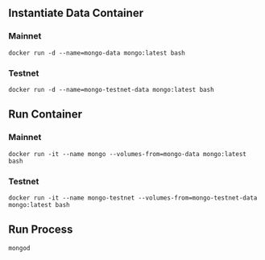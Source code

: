 ## Instantiate Data Container

### Mainnet

    docker run -d --name=mongo-data mongo:latest bash


### Testnet

    docker run -d --name=mongo-testnet-data mongo:latest bash


## Run Container

### Mainnet

    docker run -it --name mongo --volumes-from=mongo-data mongo:latest bash


### Testnet

    docker run -it --name mongo-testnet --volumes-from=mongo-testnet-data mongo:latest bash


## Run Process

    mongod

